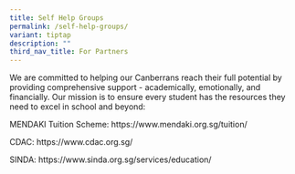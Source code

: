 ```yaml
---
title: Self Help Groups
permalink: /self-help-groups/
variant: tiptap
description: ""
third_nav_title: For Partners
---
```

<p>We are committed to helping our Canberrans reach their full potential
by providing comprehensive support - academically, emotionally, and financially.
Our mission is to ensure every student has the resources they need to excel
in school and beyond:</p>
<p>MENDAKI Tuition Scheme: <a rel="noopener noreferrer nofollow" target="_blank">https://www.mendaki.org.sg/tuition/</a>
</p>
<p>CDAC: <a rel="noopener noreferrer nofollow" target="_blank">https://www.cdac.org.sg/</a>
</p>
<p>SINDA: <a rel="noopener noreferrer nofollow" target="_blank">https://www.sinda.org.sg/services/education/</a>
</p>